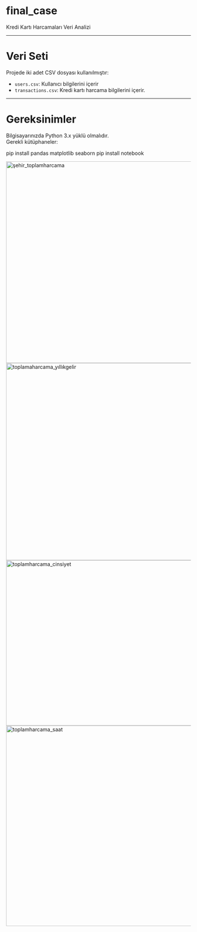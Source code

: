 # final_case

Kredi Kartı Harcamaları Veri Analizi

---

# Veri Seti
Projede iki adet CSV dosyası kullanılmıştır:
- `users.csv`: Kullanıcı bilgilerini içerir 
- `transactions.csv`: Kredi kartı harcama bilgilerini içerir.

---

# Gereksinimler
Bilgisayarınızda Python 3.x yüklü olmalıdır.  
Gerekli kütüphaneler:

pip install pandas matplotlib seaborn
pip install notebook




<img width="922" height="550" alt="şehir_toplamharcama" src="https://github.com/user-attachments/assets/3fc44f0a-315c-4a15-9bd0-ee1ceaad8325" />


<img width="798" height="538" alt="toplamaharcama_yıllıkgelir" src="https://github.com/user-attachments/assets/5922d03b-4bba-4a44-92f4-3bed6f28496d" />


<img width="716" height="451" alt="toplamharcama_cinsiyet" src="https://github.com/user-attachments/assets/3df2502c-4b65-40c8-83cc-9cb25d124dff" />


<img width="903" height="547" alt="toplamharcama_saat" src="https://github.com/user-attachments/assets/4ee7c065-9456-477d-8af3-cdc47e9a279d" />
